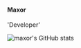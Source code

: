 #### Maxor

'Developer'

![maxor's GitHub stats](https://github-readme-stats.vercel.app/api?username=maxorenjoysnekos&show_icons=true&theme=tokyonight)
